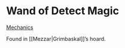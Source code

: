 # Wand of Detect Magic

[Mechanics](https://www.dndbeyond.com/magic-items/5346836-wand-of-detect-magic) 

Found in [[Mezzar|Grimbaskal]]’s hoard.